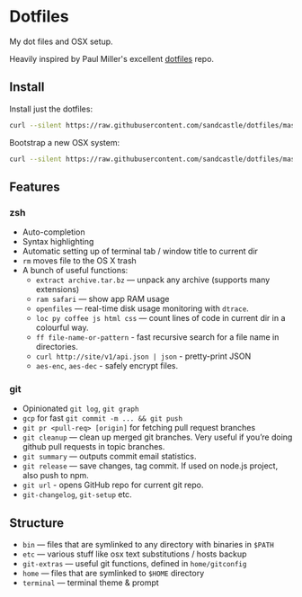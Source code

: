 # Dotfiles
My dot files and OSX setup.

Heavily inspired by Paul Miller's excellent [dotfiles](https://github.com/paulmillr/dotfiles) repo.


## Install

Install just the dotfiles:

```bash
curl --silent https://raw.githubusercontent.com/sandcastle/dotfiles/master/install.sh | sh
```

Bootstrap a new OSX system:

```bash
curl --silent https://raw.githubusercontent.com/sandcastle/dotfiles/master/bootstrap-osx.sh | sh
```


## Features

### zsh

* Auto-completion
* Syntax highlighting
* Automatic setting up of terminal tab / window title to current dir
* `rm` moves file to the OS X trash
* A bunch of useful functions:
    * `extract archive.tar.bz` — unpack any archive (supports many extensions)
    * `ram safari` — show app RAM usage
    * `openfiles` — real-time disk usage monitoring with `dtrace`.
    * `loc py coffee js html css` — count lines of code in current dir in a colourful way.
    * `ff file-name-or-pattern` - fast recursive search for a file name in directories.
    * `curl http://site/v1/api.json | json` - pretty-print JSON
    * `aes-enc`, `aes-dec` - safely encrypt files.

### git

* Opinionated `git log`, `git graph`
* `gcp` for fast `git commit -m ... && git push`
* `git pr <pull-req> [origin]` for fetching pull request branches
* `git cleanup` — clean up merged git branches. Very useful if you’re doing github pull requests in topic branches.
* `git summary` — outputs commit email statistics.
* `git release` — save changes, tag commit. If used on node.js project, also push to npm.
* `git url` - opens GitHub repo for current git repo.
* `git-changelog`, `git-setup` etc.


## Structure

* `bin` — files that are symlinked to any directory with binaries in `$PATH`
* `etc` — various stuff like osx text substitutions / hosts backup
* `git-extras` — useful git functions, defined in `home/gitconfig`
* `home` — files that are symlinked to `$HOME` directory
* `terminal` — terminal theme & prompt
